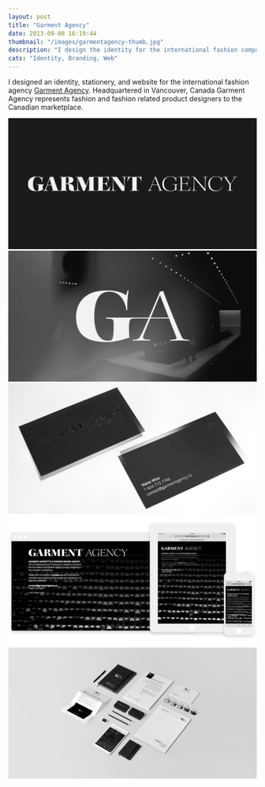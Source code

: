 ```yaml
---
layout: post
title: "Garment Agency"
date: 2013-09-08 16:19:44
thumbnail: "/images/garmentagency-thumb.jpg"
description: "I design the identity for the international fashion company Garment Agency."
cats: "Identity, Branding, Web"
---
```

<p class="work-content">I designed an identity, stationery, and website for the international fashion agency <a href="http://www.garmentagency.ca" title="Garment Agency">Garment Agency</a>. Headquartered in Vancouver, Canada Garment Agency represents fashion and fashion related product designers to the Canadian marketplace.</p>
<img src="/images/01-garment-agency-wordmark.jpg" alt="Garment Agency Wordmark" />
<img src="/images/02-garment-agency-monogram.jpg" alt="Garment Agency Monogram" />
<img src="/images/03-garment-agency-cards-photo.jpg" alt="Garment Agency Business Cards" />
<img src="/images/04-garment-agency-chromeipadiphone.jpg" alt="Garment Agency Responsive Web Page." />
<img src="/images/05-garment-agency-lateralbrand.jpg" alt="A lateral view of the identity and branding for Garment Agency." />